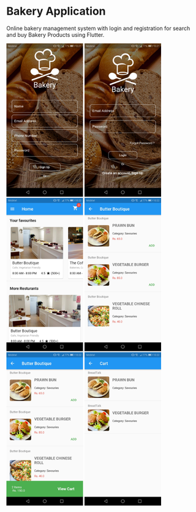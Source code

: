 Bakery Application 
======================
Online bakery management system with login and registration for search and buy Bakery Products using Flutter.
<br>
<p float="left">
  <img src="https://github.com/KasunDissanayake94/BakeryApp/blob/master/register.jpg" width="200"/>
  <img src="https://github.com/KasunDissanayake94/BakeryApp/blob/master/login.jpg" width="200"  /> 
  <img src="https://github.com/KasunDissanayake94/BakeryApp/blob/master/homescreen.jpg" width="200" />
  <img src="https://github.com/KasunDissanayake94/BakeryApp/blob/master/bakeryProducts%20.jpg" width="200" />
  <img src="https://github.com/KasunDissanayake94/BakeryApp/blob/master/addCart.jpg" width="200" />
  <img src="https://github.com/KasunDissanayake94/BakeryApp/blob/master/cart.jpg" width="200" />
  
</p>
